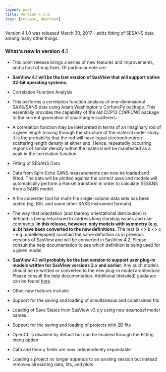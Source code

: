```yaml
---
layout: post
title: Version 4.1.0
tags: [release, download]
---
```


Version 4.1.0 was released March 30, 2017 - adds fitting of SESANS data among many other things.

### What's new in version 4.1

*   This point release brings a series of new features and improvements, and a host of bug fixes. Of particular note are:

*   **SasView 4.1 will be the last version of SasView that will support native 32-bit operating systems.**

*   Correlation Function Analysis

*   This performs a correlation function analysis of one-dimensional SAXS/SANS data using Adam Washington\`s CorfuncPy package. This essentially provides the capability of the old CCP13 _CORFUNC_ package to the current generation of small-angle scatterers.
*   A correlation function may be interpreted in terms of an imaginary rod of a given length moving through the structure of the material under study. It is the probability that the rod will have equal electron/neutron scattering length density at either end. Hence, repeatedly occurring regions of similar density within the material will be manifested as a peak in the correlation function.

*   Fitting of SESANS Data

*   Data from Spin-Echo SANS measurements can now be loaded and fitted. The data will be plotted against the correct axes and models will automatically perform a Hankel transform in order to calculate SESANS from a SANS model.

*   A file converter tool for multi-file single-column data sets has been added (eg, BSL and some other SAXS instrument formats)

*   The way that orientation (and thereby orientational distribution) is defined is being refactored to address long standing issues and user comments. **In this release, however, only models with symmetry (e.g. a=b) have been converted to the new definitions.** The rest (a <> b <> c - e.g. parellelepiped) maintain the same definition as in previous versions of SasView and will be converted in SasView 4.2. Please consult the help documentation to see which definition is being used for a given model.

*   **SasView 4.1 will probably be the last version to support user plug-in models written for SasView versions 3.x and earlier.** Any such models should be re-written or converted to the new plug-in model architecture. Please consult the help documentation. Additional (detailed) guidance can be found [here](https://github.com/Sasview/sasview/wiki/ModelConvInst).

*   Other new features include:

*   Support for the saving and loading of simultaneous and constrained fits
*   Loading of Save States from SasView v3.x.y using new _sasmodel_ model names
*   Support for the saving and loading of projects with 2D fits
*   OpenCL is disabled by default but can be enabled through the Fitting menu option
*   Data and theory fields are now independently expandable
*   Loading a project no longer appends to an existing session but instead removes all existing data, fits, and plots
